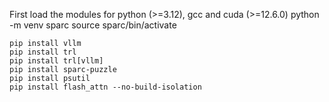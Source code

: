 First load the modules for python (>=3.12), gcc and cuda (>=12.6.0)
python -m venv sparc
source sparc/bin/activate

```
pip install vllm
pip install trl
pip install trl[vllm]
pip install sparc-puzzle
pip install psutil
pip install flash_attn --no-build-isolation
```